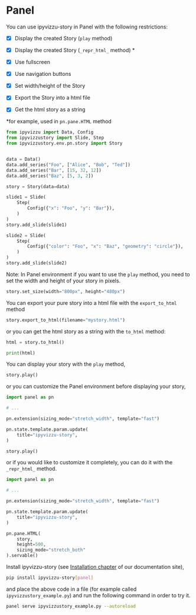 # Panel

You can use ipyvizzu-story in Panel with the following restrictions:

- [x] Display the created Story (`play` method)
- [x] Display the created Story (`_repr_html_` method) *
- [x] Use fullscreen
- [x] Use navigation buttons

- [x] Set width/height of the Story

- [x] Export the Story into a html file
- [x] Get the html story as a string

*for example, used in `pn.pane.HTML` method

```python
from ipyvizzu import Data, Config
from ipyvizzustory import Slide, Step
from ipyvizzustory.env.pn.story import Story


data = Data()
data.add_series("Foo", ["Alice", "Bob", "Ted"])
data.add_series("Bar", [15, 32, 12])
data.add_series("Baz", [5, 3, 2])

story = Story(data=data)

slide1 = Slide(
    Step(
        Config({"x": "Foo", "y": "Bar"}),
    )
)
story.add_slide(slide1)

slide2 = Slide(
    Step(
        Config({"color": "Foo", "x": "Baz", "geometry": "circle"}),
    )
)
story.add_slide(slide2)
```

Note: In Panel environment if you want to use the `play` method,
you need to set the width and height of your story in pixels.

```python
story.set_size(width="800px", height="480px")
```

You can export your pure story into a html file with the `export_to_html` method

```python
story.export_to_html(filename="mystory.html")
```

or you can get the html story as a string with the `to_html` method:

```python
html = story.to_html()

print(html)
```

You can display your story with the `play` method,

```python
story.play()
```

or you can customize the Panel environment before displaying your story,

```python
import panel as pn

# ...

pn.extension(sizing_mode="stretch_width", template="fast")

pn.state.template.param.update(
    title="ipyvizzu-story",
)

story.play()
```

or if you would like to customize it completely,
you can do it with the `_repr_html_` method.

```python
import panel as pn

# ...

pn.extension(sizing_mode="stretch_width", template="fast")

pn.state.template.param.update(
    title="ipyvizzu-story",
)

pn.pane.HTML(
    story,
    height=500,
    sizing_mode="stretch_both"
).servable()
```

Install ipyvizzu-story (see [Installation chapter](../installation.md) of our documentation site),

```sh
pip install ipyvizzu-story[panel]
```

and place the above code in a file (for example called `ipyvizzustory_example.py`)
and run the following command in order to try it.

```sh
panel serve ipyvizzustory_example.py --autoreload
```
